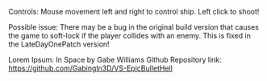 Controls:
Mouse movement left and right to control ship.
Left click to shoot!

Possible issue:
There may be a bug in the original build version that causes the game to soft-lock if the player collides with an enemy. This is fixed in the LateDayOnePatch version!

Lorem Ipsum: In Space by Gabe Williams
Github Repository link: https://github.com/GabingIn3D/VS-EpicBulletHell
